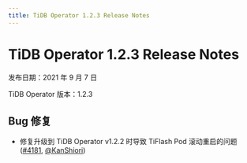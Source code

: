 ```yaml
---
title: TiDB Operator 1.2.3 Release Notes
---
```


# TiDB Operator 1.2.3 Release Notes

发布日期：2021 年 9 月 7 日

TiDB Operator 版本：1.2.3

## Bug 修复

- 修复升级到 TiDB Operator v1.2.2 时导致 TiFlash Pod 滚动重启的问题 ([#4181](https://github.com/pingcap/tidb-operator/pull/4181), [@KanShiori](https://github.com/KanShiori))

